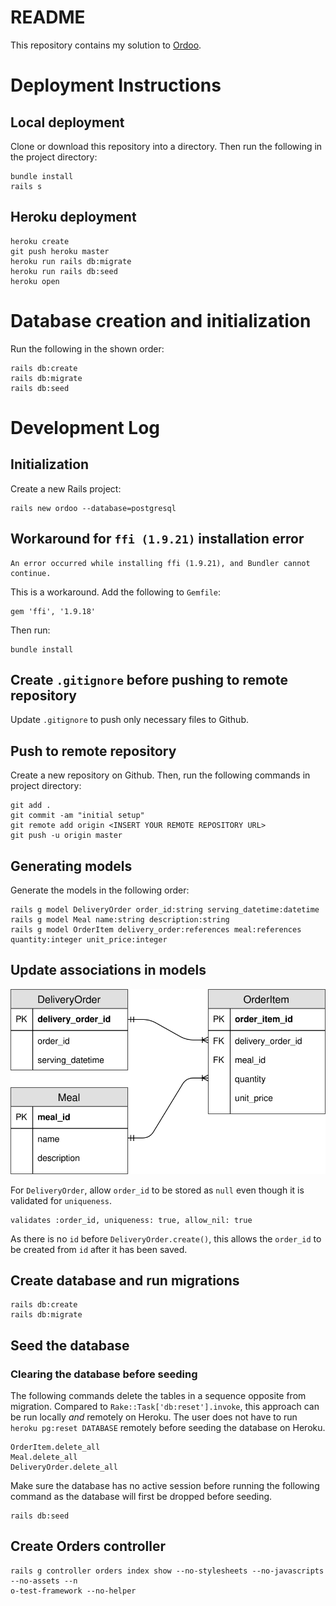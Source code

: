 # README

This repository contains my solution to [Ordoo](https://gist.github.com/primaulia/636900d7d32ca73c69d5aa119f6de327).

# Deployment Instructions

## Local deployment

Clone or download this repository into a directory. Then run the following in the project directory:

```
bundle install
rails s
```

## Heroku deployment

```
heroku create
git push heroku master
heroku run rails db:migrate
heroku run rails db:seed
heroku open
```

# Database creation and initialization

Run the following in the shown order:

```
rails db:create
rails db:migrate
rails db:seed
```

# Development Log

## Initialization

Create a new Rails project:

```
rails new ordoo --database=postgresql
```

## Workaround for `ffi (1.9.21)` installation error

```
An error occurred while installing ffi (1.9.21), and Bundler cannot continue.
```

This is a workaround. Add the following to `Gemfile`:

```
gem 'ffi', '1.9.18'
```

Then run:

```
bundle install
```

## Create `.gitignore` before pushing to remote repository

Update `.gitignore` to push only necessary files to Github.

## Push to remote repository

Create a new repository on Github. Then, run the following commands in project directory:

```
git add .
git commit -am "initial setup"
git remote add origin <INSERT YOUR REMOTE REPOSITORY URL>
git push -u origin master
```

## Generating models

Generate the models in the following order:

```
rails g model DeliveryOrder order_id:string serving_datetime:datetime
rails g model Meal name:string description:string
rails g model OrderItem delivery_order:references meal:references quantity:integer unit_price:integer
```

## Update associations in models

![Entity Relationship Diagram](./documentation/ordoo_erd.svg)

For `DeliveryOrder`, allow `order_id` to be stored as `null` even though it is validated for `uniqueness`.

```
validates :order_id, uniqueness: true, allow_nil: true
```

As there is no `id` before `DeliveryOrder.create()`, this allows the `order_id` to be created from `id` after it has been saved.

## Create database and run migrations

```
rails db:create
rails db:migrate
```

## Seed the database

### Clearing the database before seeding

The following commands delete the tables in a sequence opposite from migration. Compared to `Rake::Task['db:reset'].invoke`, this approach can be run locally *and* remotely on Heroku. The user does not have to run `heroku pg:reset DATABASE` remotely before seeding the database on Heroku.

```
OrderItem.delete_all
Meal.delete_all
DeliveryOrder.delete_all
```

Make sure the database has no active session before running the following command as the database will first be dropped before seeding.

```
rails db:seed
```

## Create Orders controller

```
rails g controller orders index show --no-stylesheets --no-javascripts --no-assets --n
o-test-framework --no-helper
```

<!--
This README would normally document whatever steps are necessary to get the
application up and running.

Things you may want to cover:

* Ruby version

* System dependencies

* Configuration

* Database creation

* Database initialization

* How to run the test suite

* Services (job queues, cache servers, search engines, etc.)

* Deployment instructions

* ...
-->

